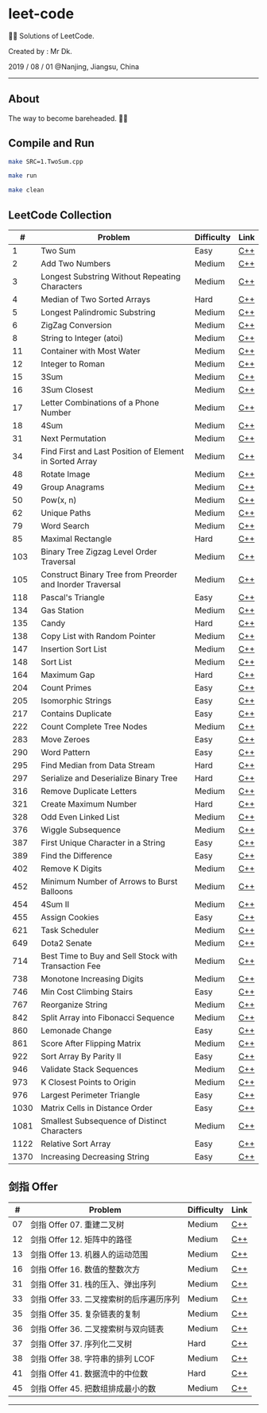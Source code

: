 # leet-code

👨‍🦲 Solutions of LeetCode.

Created by : Mr Dk.

2019 / 08 / 01 @Nanjing, Jiangsu, China

---

## About

The way to become bareheaded. 👨‍🦲

## Compile and Run

```bash
make SRC=1.TwoSum.cpp
```

```bash
make run
```

```bash
make clean
```

## LeetCode Collection

| #     | Problem                                        | Difficulty | Link | 
| ----  | ----                                           | ----       | ---- |
| 1     | Two Sum                                        | Easy       | [C++](1.TwoSum.cpp) |
| 2     | Add Two Numbers                                | Medium     | [C++](2.AddTwoNumbers.cpp) |
| 3     | Longest Substring Without Repeating Characters | Medium     | [C++](3.LongestSubstringWithoutRepeatingCharacters.cpp) |
| 4     | Median of Two Sorted Arrays                    | Hard       | [C++](4.MedianOfTwoSortedArrays.cpp) |
| 5     | Longest Palindromic Substring                  | Medium     | [C++](5.LongestPalindromicSubstring.cpp) |
| 6     | ZigZag Conversion                              | Medium     | [C++](6.ZigZagConversion.cpp) |
| 8     | String to Integer (atoi)                       | Medium     | [C++](8.StringToInteger.cpp) |
| 11    | Container with Most Water                      | Medium     | [C++](11.ContainerWithMostWater.cpp) |
| 12    | Integer to Roman                               | Medium     | [C++](12.IntegerToRoman.cpp) |
| 15    | 3Sum                                           | Medium     | [C++](15.3Sum.cpp) |
| 16    | 3Sum Closest                                   | Medium     | [C++](16.3SumClosest.cpp) |
| 17    | Letter Combinations of a Phone Number          | Medium     | [C++](17.LetterCombinationsOfAPhoneNumber.cpp) |
| 18    | 4Sum                                           | Medium     | [C++](18.4Sum.cpp) |
| 31    | Next Permutation                               | Medium     | [C++](31.NextPermutation.cpp) |
| 34    | Find First and Last Position of Element in Sorted Array | Medium | [C++](34.FindFirstAndLastPositionOfElementInSortedArray.cpp) |
| 48    | Rotate Image                                   | Medium     | [C++](48.RotateImage.cpp) |
| 49    | Group Anagrams                                 | Medium     | [C++](49.GroupAnagrams.cpp) |
| 50    | Pow(x, n)                                      | Medium     | [C++](Offer16.MyPow.cpp) |
| 62    | Unique Paths                                   | Medium     | [C++](62.UniquePaths.cpp) |
| 79    | Word Search                                    | Medium     | [C++](79.WordSearch.cpp) |
| 85    | Maximal Rectangle                              | Hard       | [C++](85.MaximalRectangle.cpp) |
| 103   | Binary Tree Zigzag Level Order Traversal       | Medium     | [C++](103.BinaryTreeZigzagLevelOrderTraversal.cpp) |
| 105   | Construct Binary Tree from Preorder and Inorder Traversal   | Medium     | [C++](Offer07.ConstructBinaryTreeFromPreorderAndInorderTraversal.cpp) |
| 118   | Pascal's Triangle                              | Easy       | [C++](118.PascalsTriangle.cpp) |
| 134   | Gas Station                                    | Medium     | [C++](134.GasStation.cpp) |
| 135   | Candy                                          | Hard       | [C++](135.Candy.cpp) |
| 138   | Copy List with Random Pointer                  | Medium     | [C++](Offer35.CopyListWithRandomPointer.cpp) |
| 147   | Insertion Sort List                            | Medium     | [C++](147.InsertionSortList.cpp) |
| 148   | Sort List                                      | Medium     | [C++](148.SortList.cpp) |
| 164   | Maximum Gap                                    | Hard       | [C++](164.MaximumGap.cpp) |
| 204   | Count Primes                                   | Easy       | [C++](204.CountPrimes.cpp) |
| 205   | Isomorphic Strings                             | Easy       | [C++](205.IsomorphicStrings.cpp) |
| 217   | Contains Duplicate                             | Easy       | [C++](217.ContainsDuplicate.cpp) |
| 222   | Count Complete Tree Nodes                      | Medium     | [C++](222.CountCompleteTreeNodes.cpp) |
| 283   | Move Zeroes                                    | Easy       | [C++](283.MoveZeroes.cpp) |
| 290   | Word Pattern                                   | Easy       | [C++](290.WordPattern.cpp) |
| 295   | Find Median from Data Stream                   | Hard       | [C++](Offer41.FindMedianFromDataStream.cpp) |
| 297   | Serialize and Deserialize Binary Tree          | Hard       | [C++](Offer37.SerializeAndDeserializeBinaryTree.cpp) |
| 316   | Remove Duplicate Letters                       | Medium     | [C++](316.RemoveDuplicateLetters.cpp) |
| 321   | Create Maximum Number                          | Hard       | [C++](321.CreateMaximumNumber.cpp) |
| 328   | Odd Even Linked List                           | Medium     | [C++](328.OddEvenLinkedList.cpp) |
| 376   | Wiggle Subsequence                             | Medium     | [C++](376.WiggleSubsequence.cpp) |
| 387   | First Unique Character in a String             | Easy       | [C++](387.FirstUniqueCharacterInAString.cpp) |
| 389   | Find the Difference                            | Easy       | [C++](389.FindTheDifference.cpp) |
| 402   | Remove K Digits                                | Medium     | [C++](402.RemoveKDigits.cpp) |
| 452   | Minimum Number of Arrows to Burst Balloons     | Medium     | [C++](452.MinimumNumberOfArrowsToBurstBalloons.cpp) |
| 454   | 4Sum II                                        | Medium     | [C++](454.4SumII.cpp) |
| 455   | Assign Cookies                                 | Easy       | [C++](455.AssignCookies.cpp) |
| 621   | Task Scheduler                                 | Medium     | [C++](621.TaskScheduler.cpp) |
| 649   | Dota2 Senate                                   | Medium     | [C++](649.Dota2Senate.cpp) |
| 714   | Best Time to Buy and Sell Stock with Transaction Fee | Medium     | [C++](714.BestTimeToBuyAndSellStockWithTransactionFee.cpp) |
| 738   | Monotone Increasing Digits                     | Medium     | [C++](738.MonotoneIncreasingDigits.cpp) |
| 746   | Min Cost Climbing Stairs                       | Easy       | [C++](746.MinCostClimbingStairs.cpp) |
| 767   | Reorganize String                              | Medium     | [C++](767.ReorganizeString.cpp) |
| 842   | Split Array into Fibonacci Sequence            | Medium     | [C++](842.SplitArrayIntoFibonacciSequence.cpp) |
| 860   | Lemonade Change                                | Easy       | [C++](860.LemonadeChange.cpp) |
| 861   | Score After Flipping Matrix                    | Medium     | [C++](861.ScoreAfterFlippingMatrix.cpp) |
| 922   | Sort Array By Parity II                        | Easy       | [C++](922.SortArrayByParityII.cpp) |
| 946   | Validate Stack Sequences                       | Medium     | [C++](Offer31.ValidateStackSequences.cpp) |
| 973   | K Closest Points to Origin                     | Medium     | [C++](973.KClosestPointsToOrigin.cpp) |
| 976   | Largest Perimeter Triangle                     | Easy       | [C++](976.LargestPerimeterTriangle.cpp) |
| 1030  | Matrix Cells in Distance Order                 | Easy       | [C++](1030.MatrixCellsInDistanceOrder.cpp) |
| 1081  | Smallest Subsequence of Distinct Characters    | Medium     | [C++](316.RemoveDuplicateLetters.cpp) |
| 1122  | Relative Sort Array                            | Easy       | [C++](1122.RelativeSortArray.cpp) |
| 1370  | Increasing Decreasing String                   | Easy       | [C++](1370.IncreasingDecreasingString.cpp) |

## 剑指 Offer

| #     | Problem                                        | Difficulty | Link | 
| ----  | ----                                           | ----       | ---- |
| 07    | 剑指 Offer 07. 重建二叉树                        | Medium     | [C++](Offer07.ConstructBinaryTreeFromPreorderAndInorderTraversal.cpp) |
| 12    | 剑指 Offer 12. 矩阵中的路径                      | Medium     | [C++](Offer12.WordSearch.cpp) |
| 13    | 剑指 Offer 13. 机器人的运动范围                   | Medium     | [C++](Offer13.MoveRangeOfRobot.cpp) |
| 16    | 剑指 Offer 16. 数值的整数次方                     | Medium     | [C++](Offer16.MyPow.cpp) |
| 31    | 剑指 Offer 31. 栈的压入、弹出序列                 | Medium     | [C++](Offer31.ValidateStackSequences.cpp) |
| 33    | 剑指 Offer 33. 二叉搜索树的后序遍历序列            | Medium     | [C++](Offer33.BSTPostTraverseSequence.cpp) |
| 35    | 剑指 Offer 35. 复杂链表的复制                    | Medium     | [C++](Offer35.CopyListWithRandomPointer.cpp) |
| 36    | 剑指 Offer 36. 二叉搜索树与双向链表               | Medium     | [C++](Offer36.ConvertBinarySearchTreeToSortedDoublyLinkedList.cpp) |
| 37    | 剑指 Offer 37. 序列化二叉树                      | Hard       | [C++](Offer37.SerializeAndDeserializeBinaryTree.cpp) |
| 38    | 剑指 Offer 38. 字符串的排列  LCOF                | Medium     | [C++](Offer38.StringPermutation.cpp) |
| 41    | 剑指 Offer 41. 数据流中的中位数                   | Hard     | [C++](Offer41.FindMedianFromDataStream.cpp) |
| 45    | 剑指 Offer 45. 把数组排成最小的数                 | Medium     | [C++](Offer45.SortArrayToMinimum.cpp) |

---

